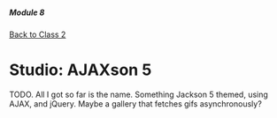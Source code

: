 ##### Module 8

[Back to Class 2](../../class2)

# Studio: AJAXson 5

TODO. All I got so far is the name. Something Jackson 5 themed, using AJAX, and jQuery. Maybe a gallery that fetches gifs asynchronously?
